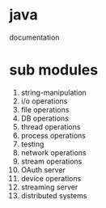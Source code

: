 # java
documentation

# sub modules

  1. string-manipulation
  2. i/o operations
  3. file operations
  4. DB operations
  5. thread operations
  6. process operations
  7. testing
  8. network operations
  9. stream operations
  10. OAuth server
  11. device operations
  12. streaming server
  13. distributed systems
